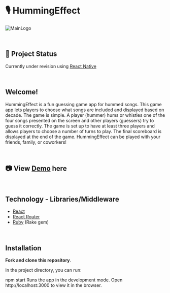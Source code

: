 <br>

# 🎙️ HummingEffect 

![MainLogo](https://user-images.githubusercontent.com/33072677/138638571-b35e6f68-c3c0-4a10-a9ca-72c6498da6c5.jpg)

<br>

## 🚧 Project Status 
Currently under revision using [React Native](https://reactnative.dev/)

<br>

## Welcome!

HummingEffect is a fun guessing game app for hummed songs. This game app lets players to choose what songs are included and displayed based on decade. The game is simple. A player (hummer) hums or whistles one of the four songs presented on the screen and other players (guessers) try to guess it correctly. The game is set up to have at least three players and allows players to choose a number of turns to play. The final scoreboard is displayed at the end of the game. HummingEffect can be played with your friends, family, or coworkers!

<br>

## 📷 View [Demo](https://youtu.be/UzNjQaHHbcA) here

<br>


## Technology - Libraries/Middleware

- [React](https://github.com/facebook/react)
- [React Router](https://github.com/ReactTraining/react-router)
- [Ruby](https://github.com/ruby/ruby) (Rake gem)


<br>

## Installation

**Fork and clone this repository**.

In the project directory, you can run:

npm start
Runs the app in the development mode.
Open http://localhost:3000 to view it in the browser.


<br>





